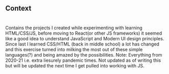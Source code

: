## Context

# 
Contains the projects I created while experimenting with learning HTML/CSS/JS, before moving to React(or other JS frameworks) it seemed like a good idea to understand JavaScript and Modern UI design principles. Since last I learned CSS/HTML (back in middle school) a lot has changed and this exercise turned into milking the most out of these simple languages(?) and being amazed by the possibilities. 
Note: Everything from 2020-21 i.e. extra liesurely pandemic times. Not updated as of writing this but will be updated the next time I get pulled into working with JS.